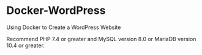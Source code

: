 # Docker-WordPress
Using Docker to Create a WordPress Website

Recommend PHP 7.4 or greater and MySQL version 8.0 or MariaDB version 10.4 or greater.
